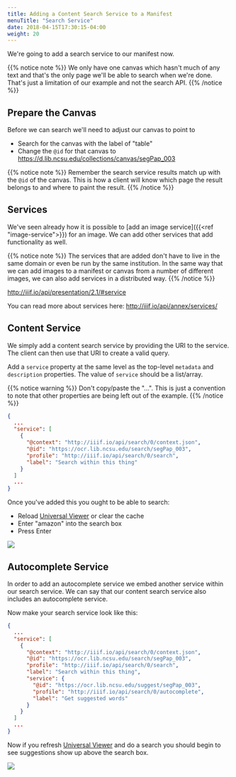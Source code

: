 ```yaml
---
title: Adding a Content Search Service to a Manifest
menuTitle: "Search Service"
date: 2018-04-15T17:30:15-04:00
weight: 20
---
```


We're going to add a search service to our manifest now.

{{% notice note %}}
We only have one canvas which hasn't much of any text and that's the only page we'll be able to search when we're done. That's just a limitation of our example and not the search API.
{{% /notice %}}

## Prepare the Canvas

Before we can search we'll need to adjust our canvas to point to <!-- point to what? -->

- Search for the canvas with the label of "table"
- Change the `@id` for that canvas to https://d.lib.ncsu.edu/collections/canvas/segPap_003

{{% notice note %}}
Remember the search service results match up with the `@id` of the canvas. This is how a client will know which page the result belongs to and where to paint the result.
{{% /notice %}}

## Services

<!-- #backlog:180 write more about services -->

We've seen already how it is possible to [add an image service]({{<ref "image-service">}}) for an image. We can add other services that add functionality as well.

{{% notice note %}}
The services that are added don't have to live in the same domain or even be run by the same institution. In the same way that we can add images to a manifest or canvas from a number of different images, we can also add services in a distributed way.
{{% /notice %}}

<!-- #backlog:240 make some sort of power of linked data comment here? -->

http://iiif.io/api/presentation/2.1/#service

You can read more about services here:
http://iiif.io/api/annex/services/

## Content Service

We simply add a content search service by providing the URI to the service. The client can then use that URI to create a valid query.

Add a `service` property at the same level as the top-level `metadata` and `description` properties. The value of `service` should be a list/array.

{{% notice warning %}}
Don't copy/paste the "...". This is just a convention to note that other properties are being left out of the example.
{{% /notice %}}


```json
{
  ...
  "service": [
    {
      "@context": "http://iiif.io/api/search/0/context.json",
      "@id": "https://ocr.lib.ncsu.edu/search/segPap_003",
      "profile": "http://iiif.io/api/search/0/search",
      "label": "Search within this thing"
    }
  ]
  ...
}
```

Once you've added this you ought to be able to search:

- Reload [Universal Viewer](/viewers/uv.html) or clear the cache
- Enter "amazon" into the search box
- Press Enter

![](/images/amazon-search.png)

## Autocomplete Service

In order to add an autocomplete service we embed another service within our search service. We can say that our content search service also includes an autocomplete service.

Now make your search service look like this:

```json
{
  ...
  "service": [
    {
      "@context": "http://iiif.io/api/search/0/context.json",
      "@id": "https://ocr.lib.ncsu.edu/search/segPap_003",
      "profile": "http://iiif.io/api/search/0/search",
      "label": "Search within this thing",
      "service": {
        "@id": "https://ocr.lib.ncsu.edu/suggest/segPap_003",
        "profile": "http://iiif.io/api/search/0/autocomplete",
        "label": "Get suggested words"
      }
    }
  ]
  ...
}
```

Now if you refresh [Universal Viewer](/viewers/uv.html) and do a search you should begin to see suggestions show up above the search box.

![](/images/amazon-suggestions.png)
